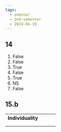 ```yaml
---
tags:
  - seminar
  - 2nd-semester
  - 2024-04-19
---
```


## 14

1) False
2) False
3) True
4) False
5) True
6) NS
7) False

## 15.b


|                   |     |     |     |
| ----------------- | --- | --- | --- |
| **Individuality** |     |     |     |
|                   |     |     |     |
|                   |     |     |     |

